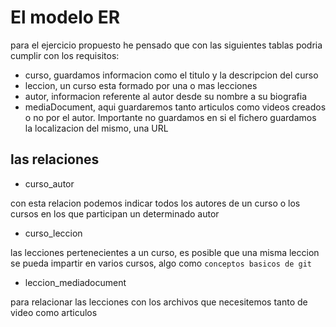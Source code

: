 # El modelo ER

para el ejercicio propuesto he pensado que con las siguientes tablas podria cumplir con los requisitos:

- curso, guardamos informacion como el titulo y la descripcion del curso
- leccion, un curso esta formado por una o mas lecciones
- autor, informacion referente al autor desde su nombre a su biografia
- mediaDocument, aqui guardaremos tanto articulos como videos creados o no por el autor. Importante no guardamos en si el fichero guardamos la localizacion del mismo, una URL

## las relaciones

- curso_autor

con esta relacion podemos indicar todos los autores de un curso o los cursos en los que participan un determinado autor

- curso_leccion

las lecciones pertenecientes a un curso, es posible que una misma leccion se pueda impartir en varios cursos, algo como `conceptos basicos de git`

- leccion_mediadocument

para relacionar las lecciones con los archivos que necesitemos tanto de video como articulos